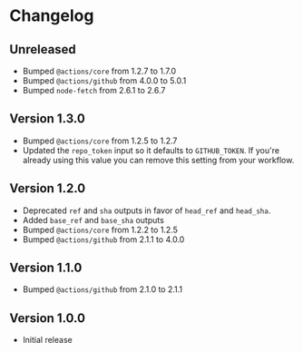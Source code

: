 # Changelog

## Unreleased

- Bumped `@actions/core` from 1.2.7 to 1.7.0
- Bumped `@actions/github` from 4.0.0 to 5.0.1
- Bumped `node-fetch` from 2.6.1 to 2.6.7

## Version 1.3.0

- Bumped `@actions/core` from 1.2.5 to 1.2.7
- Updated the `repo_token` input so it defaults to `GITHUB_TOKEN`. If you're already using this value you can remove this setting from your workflow.

## Version 1.2.0

- Deprecated `ref` and `sha` outputs in favor of `head_ref` and `head_sha`.
- Added `base_ref` and `base_sha` outputs
- Bumped `@actions/core` from 1.2.2 to 1.2.5
- Bumped `@actions/github` from 2.1.1 to 4.0.0

## Version 1.1.0

- Bumped `@actions/github` from 2.1.0 to 2.1.1

## Version 1.0.0

- Initial release
